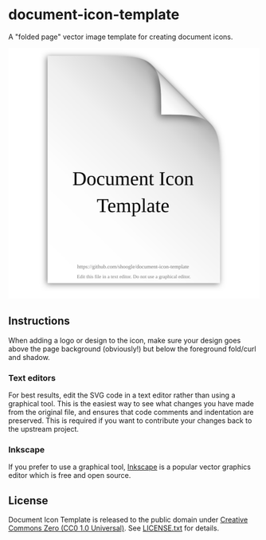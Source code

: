 document-icon-template
======================

A "folded page" vector image template for creating document icons.

![Blank document icon][icon]

[icon]: document-icon-template.svg "Document Icon Template SVG"

## Instructions

When adding a logo or design to the icon, make sure your design goes above the
page background (obviously!) but below the foreground fold/curl and shadow.

### Text editors

For best results, edit the SVG code in a text editor rather than using a
graphical tool. This is the easiest way to see what changes you have made
from the original file, and ensures that code comments and indentation are
preserved. This is required if you want to contribute your changes back to
the upstream project.

### Inkscape

[Inkscape]: https://inkscape.org/

If you prefer to use a graphical tool, [Inkscape] is a popular vector graphics
editor which is free and open source.

## License

[CC0]: https://creativecommons.org/publicdomain/zero/1.0/

Document Icon Template is released to the public domain under
[Creative Commons Zero (CC0 1.0 Universal)][CC0].
See [LICENSE.txt](LICENSE.txt) for details.

